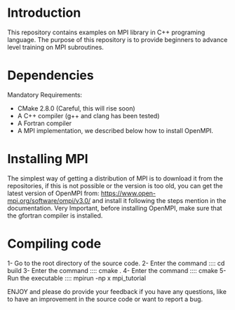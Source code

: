 Introduction
===================

This repository contains examples on MPI library in C++ programing language. The purpose of this repository is to provide beginners to advance level training on MPI subroutines.


Dependencies
===================

Mandatory Requirements:
* CMake 2.8.0 (Careful, this will rise soon)
* A C++ compiler (g++ and clang has been tested)
* A Fortran compiler
* A MPI implementation, we described below how to install OpenMPI.

Installing MPI
===================

The simplest way of getting a distribution of MPI is to download it from
the repositories, if this is not possible or the version is too old, you can
get the latest version of OpenMPI from:
     https://www.open-mpi.org/software/ompi/v3.0/
and install it following the steps mention in the documentation.
Very Important, before installing OpenMPI, make sure that the gfortran compiler is installed.


Compiling code
===================

1- Go to the root directory of the source code. 
2- Enter the command  :::: cd build
3- Enter the command  ::::  cmake .
4- Enter the command  ::::  cmake 
5- Run the executable :::: mpirun -np x mpi_tutorial 

ENJOY and please do provide your feedback if you have any questions, like to have an improvement in the source code or want to report a bug. 

 
